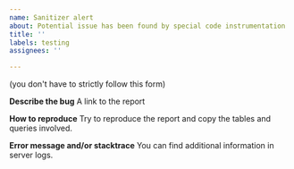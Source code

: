 ```yaml
---
name: Sanitizer alert
about: Potential issue has been found by special code instrumentation
title: ''
labels: testing
assignees: ''

---
```


(you don't have to strictly follow this form)

**Describe the bug**
A link to the report

**How to reproduce**
Try to reproduce the report and copy the tables and queries involved.

**Error message and/or stacktrace**
You can find additional information in server logs.
